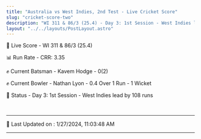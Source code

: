 ```yaml
---
title: "Australia vs West Indies, 2nd Test - Live Cricket Score"
slug: "cricket-score-two"
description: "WI 311 & 86/3 (25.4) - Day 3: 1st Session - West Indies lead by 108 runs."
layout: "../../layouts/PostLayout.astro"
---
```


🔴 Live Score - WI 311 & 86/3 (25.4)  

📊 Run Rate - CRR: 3.35  

✊ Current Batsman - Kavem Hodge - 0(2)  

✊ Current Bowler - Nathan Lyon - 0.4 Over 1 Run - 1 Wicket  

📑 Status - Day 3: 1st Session - West Indies lead by 108 runs

<br />

***

📝 Last Updated on : 1/27/2024, 11:03:48 AM

***

